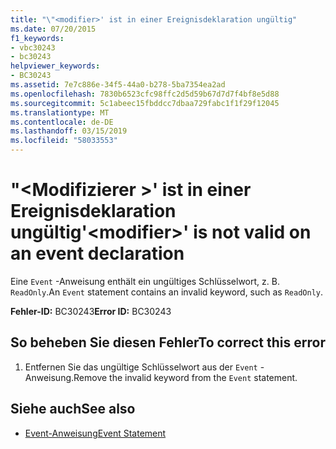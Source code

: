 ```yaml
---
title: "\"<modifier>' ist in einer Ereignisdeklaration ungültig"
ms.date: 07/20/2015
f1_keywords:
- vbc30243
- bc30243
helpviewer_keywords:
- BC30243
ms.assetid: 7e7c886e-34f5-44a0-b278-5ba7354ea2ad
ms.openlocfilehash: 7830b6523cfc98ffc2d5d59b67d7d7f4bf8e5d88
ms.sourcegitcommit: 5c1abeec15fbddcc7dbaa729fabc1f1f29f12045
ms.translationtype: MT
ms.contentlocale: de-DE
ms.lasthandoff: 03/15/2019
ms.locfileid: "58033553"
---
```

# <a name="modifier-is-not-valid-on-an-event-declaration"></a><span data-ttu-id="90526-102">"\<Modifizierer >' ist in einer Ereignisdeklaration ungültig</span><span class="sxs-lookup"><span data-stu-id="90526-102">'\<modifier>' is not valid on an event declaration</span></span>
<span data-ttu-id="90526-103">Eine `Event` -Anweisung enthält ein ungültiges Schlüsselwort, z. B. `ReadOnly`.</span><span class="sxs-lookup"><span data-stu-id="90526-103">An `Event` statement contains an invalid keyword, such as `ReadOnly`.</span></span>  
  
 <span data-ttu-id="90526-104">**Fehler-ID:** BC30243</span><span class="sxs-lookup"><span data-stu-id="90526-104">**Error ID:** BC30243</span></span>  
  
## <a name="to-correct-this-error"></a><span data-ttu-id="90526-105">So beheben Sie diesen Fehler</span><span class="sxs-lookup"><span data-stu-id="90526-105">To correct this error</span></span>  
  
1.  <span data-ttu-id="90526-106">Entfernen Sie das ungültige Schlüsselwort aus der `Event` -Anweisung.</span><span class="sxs-lookup"><span data-stu-id="90526-106">Remove the invalid keyword from the `Event` statement.</span></span>  
  
## <a name="see-also"></a><span data-ttu-id="90526-107">Siehe auch</span><span class="sxs-lookup"><span data-stu-id="90526-107">See also</span></span>

- [<span data-ttu-id="90526-108">Event-Anweisung</span><span class="sxs-lookup"><span data-stu-id="90526-108">Event Statement</span></span>](../../visual-basic/language-reference/statements/event-statement.md)
